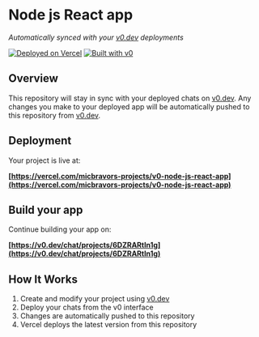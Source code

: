 # Node js React app

*Automatically synced with your [v0.dev](https://v0.dev) deployments*

[![Deployed on Vercel](https://img.shields.io/badge/Deployed%20on-Vercel-black?style=for-the-badge&logo=vercel)](https://vercel.com/micbravors-projects/v0-node-js-react-app)
[![Built with v0](https://img.shields.io/badge/Built%20with-v0.dev-black?style=for-the-badge)](https://v0.dev/chat/projects/6DZRARtln1g)

## Overview

This repository will stay in sync with your deployed chats on [v0.dev](https://v0.dev).
Any changes you make to your deployed app will be automatically pushed to this repository from [v0.dev](https://v0.dev).

## Deployment

Your project is live at:

**[https://vercel.com/micbravors-projects/v0-node-js-react-app](https://vercel.com/micbravors-projects/v0-node-js-react-app)**

## Build your app

Continue building your app on:

**[https://v0.dev/chat/projects/6DZRARtln1g](https://v0.dev/chat/projects/6DZRARtln1g)**

## How It Works

1. Create and modify your project using [v0.dev](https://v0.dev)
2. Deploy your chats from the v0 interface
3. Changes are automatically pushed to this repository
4. Vercel deploys the latest version from this repository
